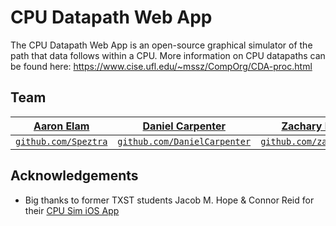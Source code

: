 # CPU Datapath Web App
The CPU Datapath Web App is an open-source graphical simulator of the path that data follows within a CPU. More information on CPU datapaths can be found here: https://www.cise.ufl.edu/~mssz/CompOrg/CDA-proc.html

## Team
| <a href="http://github.com/Speztra" target="_blank">**Aaron Elam**</a> | <a href="http://fvcproductions.com" target="_blank">**Daniel Carpenter**</a> | <a href="http://example.com" target="_blank">**Zachary Boemer**</a> |
| :---: |:---:| :---:|
| <a href="http://github.com/Speztra" target="_blank">`github.com/Speztra`</a> | <a href="http://github.com/" target="_blank">`github.com/DanielCarpenter`</a> | <a href="http://github.com/zacharyboemer" target="_blank">`github.com/zacharyboemer`</a> |

## Acknowledgements
- Big thanks to former TXST students Jacob M. Hope & Connor Reid for their [CPU Sim iOS App](https://github.com/JacobMHope/cpu-sim)
